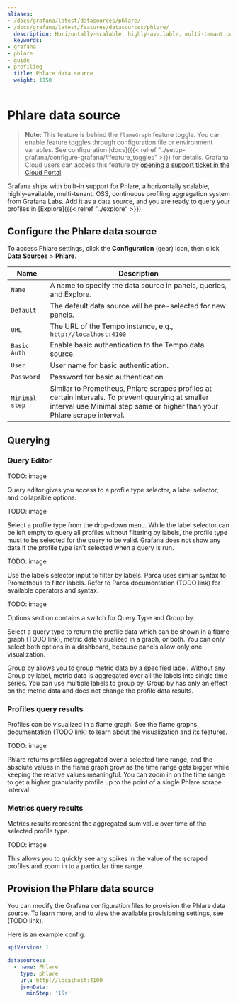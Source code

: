```yaml
---
aliases:
- /docs/grafana/latest/datasources/phlare/
- /docs/grafana/latest/features/datasources/phlare/
  description: Horizontally-scalable, highly-available, multi-tenant continuous profiling aggregation system. OSS profiling solution from Grafana Labs.
  keywords:
- grafana
- phlare
- guide
- profiling
  title: Phlare data source
  weight: 1150
---
```


# Phlare data source

> **Note:** This feature is behind the `flameGraph` feature toggle.
> You can enable feature toggles through configuration file or environment variables. See configuration [docs]({{< relref "../setup-grafana/configure-grafana/#feature_toggles" >}}) for details.
> Grafana Cloud users can access this feature by [opening a support ticket in the Cloud Portal](https://grafana.com/profile/org#support).

Grafana ships with built-in support for Phlare, a horizontally scalable, highly-available, multi-tenant, OSS, continuous profiling aggregation system from Grafana Labs. Add it as a data source, and you are ready to query your profiles in [Explore]({{< relref "../explore" >}}).

## Configure the Phlare data source

To access Phlare settings, click the **Configuration** (gear) icon, then click **Data Sources** > **Phlare**.

| Name           | Description                                                                                                                                                                    |
| -------------- | ------------------------------------------------------------------------------------------------------------------------------------------------------------------------------ |
| `Name`         | A name to specify the data source in panels, queries, and Explore.                                                                                                             |
| `Default`      | The default data source will be pre-selected for new panels.                                                                                                                   |
| `URL`          | The URL of the Tempo instance, e.g., `http://localhost:4100`                                                                                                                   |
| `Basic Auth`   | Enable basic authentication to the Tempo data source.                                                                                                                          |
| `User`         | User name for basic authentication.                                                                                                                                            |
| `Password`     | Password for basic authentication.                                                                                                                                             |
| `Minimal step` | Similar to Prometheus, Phlare scrapes profiles at certain intervals. To prevent querying at smaller interval use Minimal step same or higher than your Phlare scrape interval. |

## Querying

### Query Editor

TODO: image

Query editor gives you access to a profile type selector, a label selector, and collapsible options.

TODO: image

Select a profile type from the drop-down menu. While the label selector can be left empty to query all profiles without filtering by labels, the profile type must to be selected for the query to be valid. Grafana does not show any data if the profile type isn’t selected when a query is run.

TODO: image

Use the labels selector input to filter by labels. Parca uses similar syntax to Prometheus to filter labels. Refer to Parca documentation (TODO link) for available operators and syntax.

TODO: image

Options section contains a switch for Query Type and Group by.

Select a query type to return the profile data which can be shown in a flame graph (TODO link), metric data visualized in a graph, or both. You can only select both options in a dashboard, because panels allow only one visualization.

Group by allows you to group metric data by a specified label. Without any Group by label, metric data is aggregated over all the labels into single time series. You can use multiple labels to group by. Group by has only an effect on the metric data and does not change the profile data results.

### Profiles query results

Profiles can be visualized in a flame graph. See the flame graphs documentation (TODO link) to learn about the visualization and its features.

TODO: image

Phlare returns profiles aggregated over a selected time range, and the absolute values in the flame graph grow as the time range gets bigger while keeping the relative values meaningful. You can zoom in on the time range to get a higher granularity profile up to the point of a single Phlare scrape interval.

### Metrics query results

Metrics results represent the aggregated sum value over time of the selected profile type.

TODO: image

This allows you to quickly see any spikes in the value of the scraped profiles and zoom in to a particular time range.

## Provision the Phlare data source

You can modify the Grafana configuration files to provision the Phlare data source. To learn more, and to view the available provisioning settings, see (TODO link).

Here is an example config:

```yaml
apiVersion: 1

datasources:
  - name: Phlare
    type: phlare
    url: http://localhost:4100
    jsonData:
      minStep: '15s'
```
